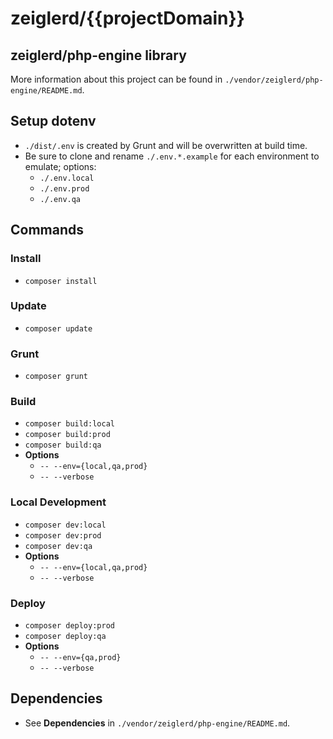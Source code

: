 # zeiglerd/{{projectDomain}}


## zeiglerd/php-engine library
More information about this project can be found in `./vendor/zeiglerd/php-engine/README.md`.


## Setup dotenv
- `./dist/.env` is created by Grunt and will be overwritten at build time.
- Be sure to clone and rename `./.env.*.example` for each environment to emulate; options:
  - `./.env.local`
  - `./.env.prod`
  - `./.env.qa`


## Commands

### Install
- `composer install`

### Update
- `composer update`

### Grunt
- `composer grunt`

### Build
- `composer build:local`
- `composer build:prod`
- `composer build:qa`
- **Options**
  - `-- --env={local,qa,prod}`
  - `-- --verbose`

### Local Development
- `composer dev:local`
- `composer dev:prod`
- `composer dev:qa`
- **Options**
  - `-- --env={local,qa,prod}`
  - `-- --verbose`

### Deploy
- `composer deploy:prod`
- `composer deploy:qa`
- **Options**
  - `-- --env={qa,prod}`
  - `-- --verbose`


## Dependencies
- See **Dependencies** in `./vendor/zeiglerd/php-engine/README.md`.
